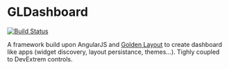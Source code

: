 # GLDashboard

[![Build Status](https://travis-ci.org/thomasraynal/GLDashboard.svg?branch=master)](https://travis-ci.org/thomasraynal/GLDashboard)

A framework build upon AngularJS and [Golden Layout](https://github.com/golden-layout/golden-layout) to create dashboard like apps (widget discovery, layout persistance, themes...). Tighly coupled to DevExtrem controls.
